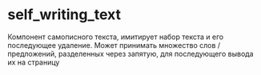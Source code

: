 # self_writing_text
Компонент самописного текста, имитирует набор текста и его последующее удаление. Может принимать множество слов / предложений, разделенных через запятую, для последующего вывода их на страницу

